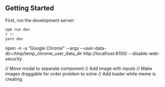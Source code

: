 ## Getting Started

First, run the development server:

```bash
npm run dev
# or
yarn dev
```

open -n -a "Google Chrome" --args --user-data-dir=/tmp/temp_chrome_user_data_dir http://localhost:8100/ --disable-web-security

// Move modal to separate component
// Add image with inputs
// Make images draggable for order problem to solve
// Add loader while meme is creating

